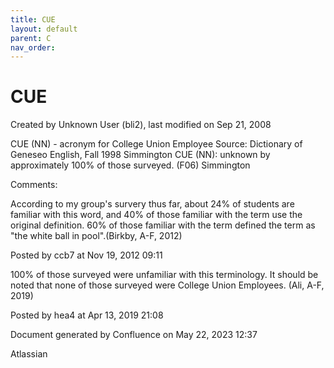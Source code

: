 ```yaml
---
title: CUE
layout: default
parent: C
nav_order:
---
```


# CUE

Created by  Unknown User (bli2), last modified on Sep 21, 2008

CUE (NN) - acronym for College Union Employee Source: Dictionary of Geneseo English, Fall 1998 Simmington CUE (NN): unknown by approximately 100% of those surveyed. (F06) Simmington

Comments:

According to my group's survery thus far, about 24% of students are familiar with this word, and 40% of those familiar with the term use the original definition. 60% of those familiar with the term defined the term as &quot;the white ball in pool&quot;.(Birkby, A-F, 2012)

Posted by ccb7 at Nov 19, 2012 09:11

100% of those surveyed were unfamiliar with this terminology. It should be noted that none of those surveyed were College Union Employees. (Ali, A-F, 2019)

Posted by hea4 at Apr 13, 2019 21:08

Document generated by Confluence on May 22, 2023 12:37

Atlassian

